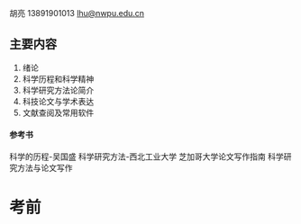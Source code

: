 胡亮 13891901013 lhu@nwpu.edu.cn
## 主要内容
1. 绪论
2. 科学历程和科学精神
3. 科学研究方法论简介
4. 科技论文与学术表达
5. 文献查阅及常用软件
#### 参考书
科学的历程-吴国盛
科学研究方法-西北工业大学
芝加哥大学论文写作指南
科学研究方法与论文写作

# 考前
